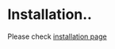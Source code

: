 # Installation..

Please check [installation page](http://openwincon.khu.ac.kr/fun5g/installation/)
